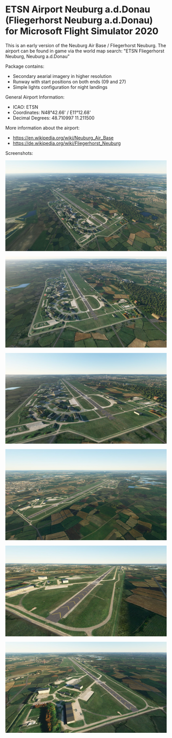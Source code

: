 # ETSN Airport Neuburg a.d.Donau (Fliegerhorst Neuburg a.d.Donau) for Microsoft Flight Simulator 2020

This is an early version of the Neuburg Air Base / Fliegerhorst Neuburg.
The airport can be found in game via the world map search:
"ETSN Fliegerhorst Neuburg, Neuburg a.d.Donau"

Package contains:
* Secondary aearial imagery in higher resolution
* Runway with start positions on both ends (09 and 27)
* Simple lights configuration for night landings

General Airport Information:
* ICAO:              ETSN
* Coordinates:       N48°42.66' / E11°12.68'
* Decimal Degrees:   48.710997 11.211500

More information about the airport:
* https://en.wikipedia.org/wiki/Neuburg_Air_Base
* https://de.wikipedia.org/wiki/Fliegerhorst_Neuburg

Screenshots:

![ETSN Airport Neuburg Screenshot 001](https://github.com/BenK885/msfs2020_airport_etsn/raw/main/Screenshots/Screenshot_001.jpg)

![ETSN Airport Neuburg Screenshot 001](https://github.com/BenK885/msfs2020_airport_etsn/raw/main/Screenshots/Screenshot_002.jpg)

![ETSN Airport Neuburg Screenshot 001](https://github.com/BenK885/msfs2020_airport_etsn/raw/main/Screenshots/Screenshot_003.jpg)

![ETSN Airport Neuburg Screenshot 001](https://github.com/BenK885/msfs2020_airport_etsn/raw/main/Screenshots/Screenshot_004.jpg)

![ETSN Airport Neuburg Screenshot 001](https://github.com/BenK885/msfs2020_airport_etsn/raw/main/Screenshots/Screenshot_005.jpg)

![ETSN Airport Neuburg Screenshot 001](https://github.com/BenK885/msfs2020_airport_etsn/raw/main/Screenshots/Screenshot_006.jpg)